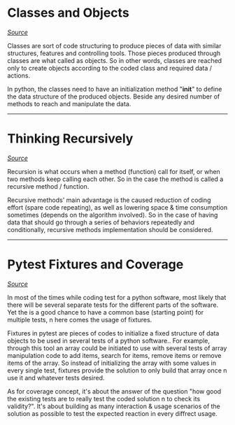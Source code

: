 # Classes and Objects

*[Source](https://www.learnpython.org/en/Classes_and_Objects)*

Classes are sort of code structuring to produce pieces of data with similar structures, features and controlling tools. Those pieces produced through classes are what called as objects. So in other words, classes are reached only to create objects according to the coded class and required data / actions.

In python, the classes need to have an initialization method "__init__" to define the data structure of the produced objects. Beside any desired number of methods to reach and manipulate the data.

---

# Thinking Recursively

*[Source](https://realpython.com/python-thinking-recursively/)*

Recursion is what occurs when a method (function) call for itself, or when two methods keep calling each other. So in the case the method is called a recursive method / function.

Recursive methods' main advantage is the caused reduction of coding effort (spare code repeating), as well as lowering space & time consumption sometimes (depends on the algorithm involved). So in the case of having data that should go through a series of behaviors repeatedly and conditionally, recursive methods implementation should be considered.

---

# Pytest Fixtures and Coverage

*[Source](https://www.linuxjournal.com/content/python-testing-pytest-fixtures-and-coverage)*

In most of the times while coding test for a python software, most likely that there will be several separate tests for the different parts of the software. Yet the is a good chance to have a common base (starting point) for multiple tests, n here comes the usage of fixtures.

Fixtures in pytest are pieces of codes to initialize a fixed structure of data objects to be used in several tests of a python software.. For example, through this tool an array could be initiated to use with several tests of array manipulation code to add items, search for items, remove items or remove items of the array. So instead of initializing the array with some values in every single test, fixtures provide the solution to only build that array once n use it and whatever tests desired.

As for coverage concept, it's about the answer of the question "how good the existing tests are to really test the coded solution n to check its validity?". It's about building as many interaction & usage scenarios of the solution as possible to test the expected reaction in every diffrect usage.
